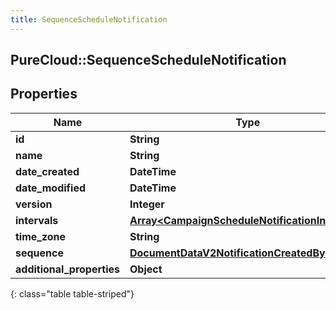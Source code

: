 ```yaml
---
title: SequenceScheduleNotification
---
```

## PureCloud::SequenceScheduleNotification

## Properties

|Name | Type | Description | Notes|
|------------ | ------------- | ------------- | -------------|
| **id** | **String** |  | [optional] |
| **name** | **String** |  | [optional] |
| **date_created** | **DateTime** |  | [optional] |
| **date_modified** | **DateTime** |  | [optional] |
| **version** | **Integer** |  | [optional] |
| **intervals** | [**Array&lt;CampaignScheduleNotificationIntervals&gt;**](CampaignScheduleNotificationIntervals.html) |  | [optional] |
| **time_zone** | **String** |  | [optional] |
| **sequence** | [**DocumentDataV2NotificationCreatedBy**](DocumentDataV2NotificationCreatedBy.html) |  | [optional] |
| **additional_properties** | **Object** |  | [optional] |
{: class="table table-striped"}


